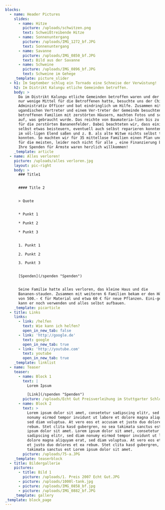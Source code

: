 ```yaml
---
blocks:
  - name: Header Pictures
    slides:
      - name: Hitze
        picture: /uploads/schwitzen.png
        text: Schweißtreibende Hitze
      - name: Sonnenuntergang
        picture: /uploads/IMG_1272_bf.JPG
        text: Sonnenuntergang
      - name: Savanne
        picture: /uploads/IMG_0850_bf.JPG
        text: Bild aus der Savanne
      - name: Schweine
        picture: /uploads/IMG_0896_bf.JPG
        text: Schweine im Gehege
    _template: picture_slider
  - h1: Im September schlug ein Tornado eine Schneise der Verwüstung!
    h2: Im Distrikt Kalungu etliche Gemeinden betroffen.
    body: >
      Da im Distrikt Kalungu etliche Gemeinden betroffen waren und der Distrikt
      nur wenige Mittel für die Betroffenen hatte, besuchte uns der Chief
      Administrativ Officer und bat eindringlich um Hilfe. Zusammen mit unserem
      ugandischen Vertreter und einem Ver-treter der Gemeinde besuchten wir alle
      betroffenen Familien mit zerstörten Häusern, machten Fotos und schrieben
      auf, was gebraucht wurde. Das reichte von Baumateria-lien bis zu Pflanzen
      für die zerstörten Bananenfelder. Dabei beachteten wir, dass einige Leute
      selbst etwas beisteuern, eventuell auch selbst reparieren konnten, einige
      im völ-ligen Elend saßen und z. B. als alte Witwe nichts selbst tun
      konnten. So machten wir für 35 mittellose Familien einen Plan und stellten
      für die meisten, leider noch nicht für alle , eine Finanzierung bereit.
      Ihre Spenden für Ärmste waren herzlich willkommen!
    _template: article
  - name: Alles verloren!
    picture: /uploads/alles verloren.jpg
    layout: pic-right
    body: >
      ### Title1


      #### Title 2


      > Quote


      * Punkt 1

      * Punkt 2

      * Punkt 3


      1. Punkt 1

      2. Punkt 2

      3. Punkt 3


      [Spenden](/spenden "Spenden")


      Seine Familie hatte alles verloren, das kleine Haus und die
      Bananen-stauden. Zusammen mit weiteren 6 Familien bekam er den Höchst-satz
      von 500.- € für Material und etwa 60 € für neue Pflanzen. Eini-ge Steine
      kann er noch verwenden und alles selbst aufbauen.
    _template: picarticle
  - title: Links
    links:
      - link: /helfen
        text: Wie kann ich helfen?
        open_in_new_tab: false
      - link: 'http://google.de'
        text: google
        open_in_new_tab: true
      - link: 'http://youtube.com'
        text: youtube
        open_in_new_tab: true
    _template: linklist
  - name: Teaser
    teaser:
      - name: Block 1
        text: |
          Lorem Ipsum

          [Link](/spenden "Spenden")
        picture: /uploads/Echt Gut Preisverleihung im Stuttgarter Schloss.JPG
      - name: Block 2
        text: >
          Lorem ipsum dolor sit amet, consetetur sadipscing elitr, sed diam
          nonumy eirmod tempor invidunt ut labore et dolore magna aliquyam erat,
          sed diam voluptua. At vero eos et accusam et justo duo dolores et ea
          rebum. Stet clita kasd gubergren, no sea takimata sanctus est Lorem
          ipsum dolor sit amet. Lorem ipsum dolor sit amet, consetetur
          sadipscing elitr, sed diam nonumy eirmod tempor invidunt ut labore et
          dolore magna aliquyam erat, sed diam voluptua. At vero eos et accusam
          et justo duo dolores et ea rebum. Stet clita kasd gubergren, no sea
          takimata sanctus est Lorem ipsum dolor sit amet.
        picture: /uploads/75-a.JPG
    _template: teaserblock
  - title: Bildergallerie
    pictures:
      - title: Bild 1
        picture: /uploads/1. Preis 2007 Echt Gut.JPG
      - picture: /uploads/1000l-tank.jpg
      - picture: /uploads/IMG_0858_bf.jpg
      - picture: /uploads/IMG_0882_bf.JPG
    _template: gallery
_template: block_page
---
```


